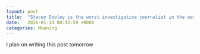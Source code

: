 ```yaml
---
layout: post
title:  "Stacey Dooley is the worst investigative journalist in the world"
date:   2016-01-14 00:42:59 +0000
categories: Moaning
---
```

I plan on writing this post tomorrow